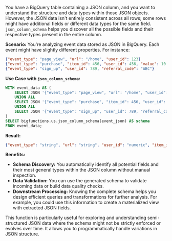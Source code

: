 You have a BigQuery table containing a JSON column, and you want to understand the structure and data types within those JSON objects.  However, the JSON data isn't entirely consistent across all rows; some rows might have additional fields or different data types for the same field.  `json_column_schema` helps you discover all the possible fields and their respective types present in the entire column.

**Scenario:** You're analyzing event data stored as JSON in BigQuery.  Each event might have slightly different properties.  For instance:

```json
{"event_type": "page_view", "url": "/home", "user_id": 123}
{"event_type": "purchase", "item_id": 456, "user_id": 456, "value": 10.99}
{"event_type": "sign_up", "user_id": 789, "referral_code": "ABC"}
```

**Use Case with `json_column_schema`:**

```sql
WITH event_data AS (
    SELECT JSON '{"event_type": "page_view", "url": "/home", "user_id": 123}' AS event_json
    UNION ALL
    SELECT JSON '{"event_type": "purchase", "item_id": 456, "user_id": 456, "value": 10.99}' AS event_json
    UNION ALL
    SELECT JSON '{"event_type": "sign_up", "user_id": 789, "referral_code": "ABC"}' AS event_json
)
SELECT bigfunctions.us.json_column_schema(event_json) AS schema
FROM event_data;
```

**Result:**

```json
{"event_type": "string", "url": "string", "user_id": "numeric", "item_id": "numeric", "value": "numeric", "referral_code": "string"}
```

**Benefits:**

* **Schema Discovery:** You automatically identify all potential fields and their most general types within the JSON column without manual inspection.
* **Data Validation:** You can use the generated schema to validate incoming data or build data quality checks.
* **Downstream Processing:**  Knowing the complete schema helps you design efficient queries and transformations for further analysis.  For example, you could use this information to create a materialized view with extracted JSON fields.


This function is particularly useful for exploring and understanding semi-structured JSON data where the schema might not be strictly enforced or evolves over time.  It allows you to programmatically handle variations in JSON structure.
